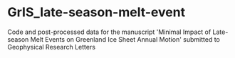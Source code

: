 # GrIS_late-season-melt-event

Code and post-processed data for the manuscript 'Minimal Impact of Late-season Melt Events on Greenland Ice Sheet Annual Motion' submitted to Geophysical Research Letters
